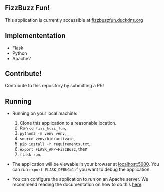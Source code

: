 
## FizzBuzz Fun!

This application is currently accessible at
[fizzbuzzfun.duckdns.org](https://fizzbuzzfun.duckdns.org)

## Implemententation

- Flask
- Python
- Apache2

## Contribute!
Contribute to this repository by submitting a PR!

## Running

- Running on your local machine:
	1. Clone this application to a reasonable location.
	2. Run `cd fizz_buzz_fun`,
	3. `python3 -m venv venv`,
	4. `source venv/bin/activate`,
	5. `pip install -r requirements.txt`,
	6. `export FLASK_APP=FizzBuzz`, then
	7. `flask run`.

- The application will be viewable in your browser at [localhost:5000](localhost:5000). You can run `export FLASK_DEBUG=1` if you want to debug the application.

- You can configure the application to run on an Apache server. We recommend reading the documentation on how to do this [here](https://www.digitalocean.com/community/tutorials/how-to-deploy-a-flask-application-on-an-ubuntu-vps).
